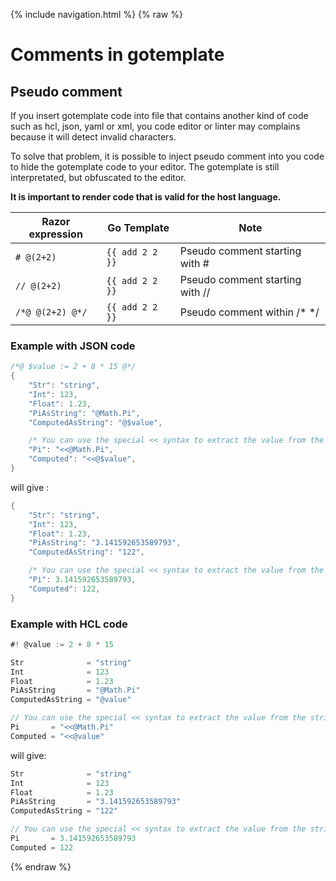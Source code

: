 {% include navigation.html %}
{% raw %}
# Comments in gotemplate

## Pseudo comment

If you insert gotemplate code into file that contains another kind of code such as hcl, json, yaml or xml, you code editor or linter may complains
because it will detect invalid characters.

To solve that problem, it is possible to inject pseudo comment into you code to hide the gotemplate code to your editor. The gotemplate is still interpretated, but obfuscated to the editor.

**It is important to render code that is valid for the host language.**

| Razor expression        | Go Template     | Note
| ----------------        | -----------     | ----
| `# @(2+2)`              | `{{ add 2 2 }}`   | Pseudo comment starting with #
| `// @(2+2)`             | `{{ add 2 2 }}`   | Pseudo comment starting with //
| `/*@ @(2+2) @*/`        | `{{ add 2 2 }}`   | Pseudo comment within /* */

### Example with JSON code

```go
/*@ $value := 2 + 8 * 15 @*/
{
    "Str": "string",
    "Int": 123,
    "Float": 1.23,
    "PiAsString": "@Math.Pi",
    "ComputedAsString": "@$value",

    /* You can use the special << syntax to extract the value from the string delimiter */
    "Pi": "<<@Math.Pi",
    "Computed": "<<@$value",
}
```

will give :

```go
{
    "Str": "string",
    "Int": 123,
    "Float": 1.23,
    "PiAsString": "3.141592653589793",
    "ComputedAsString": "122",

    /* You can use the special << syntax to extract the value from the string delimiter */
    "Pi": 3.141592653589793,
    "Computed": 122,
}
```

### Example with HCL code

```go
#! @value := 2 + 8 * 15

Str              = "string"
Int              = 123
Float            = 1.23
PiAsString       = "@Math.Pi"
ComputedAsString = "@value"

// You can use the special << syntax to extract the value from the string delimiter
Pi       = "<<@Math.Pi"
Computed = "<<@value"
```

will give:
```go
Str              = "string"
Int              = 123
Float            = 1.23
PiAsString       = "3.141592653589793"
ComputedAsString = "122"

// You can use the special << syntax to extract the value from the string delimiter
Pi       = 3.141592653589793
Computed = 122
```
{% endraw %}